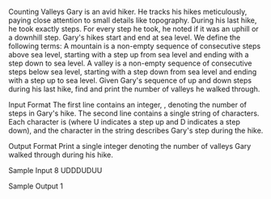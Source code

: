 Counting Valleys
Gary is an avid hiker. He tracks his hikes meticulously, paying close attention to small details like topography. During his last hike, he took exactly steps. For every step he took, he noted if it was an uphill or a downhill step. Gary's hikes start and end at sea level. We define the following terms:
A mountain is a non-empty sequence of consecutive steps above sea level, starting with a step up from sea level and ending with a step down to sea level.
A valley is a non-empty sequence of consecutive steps below sea level, starting with a step down from sea level and ending with a step up to sea level.
Given Gary's sequence of up and down steps during his last hike, find and print the number of valleys he walked through.

Input Format
The first line contains an integer, , denoting the number of steps in Gary's hike.
The second line contains a single string of characters. Each character is (where U indicates a step up and D indicates a step down), and the character in the string describes Gary's step during the hike.

Output Format
Print a single integer denoting the number of valleys Gary walked through during his hike.

Sample Input
8 UDDDUDUU

Sample Output
1
